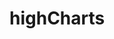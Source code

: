 <!--
 * @Description: highCharts
 * @Author: 武明琴
 * @Date: 2021-01-20 15:57:57
 * @EditAuthor: 修改人名称
 * @LastEditTime: 2021-01-20 15:57:57
-->
# highCharts